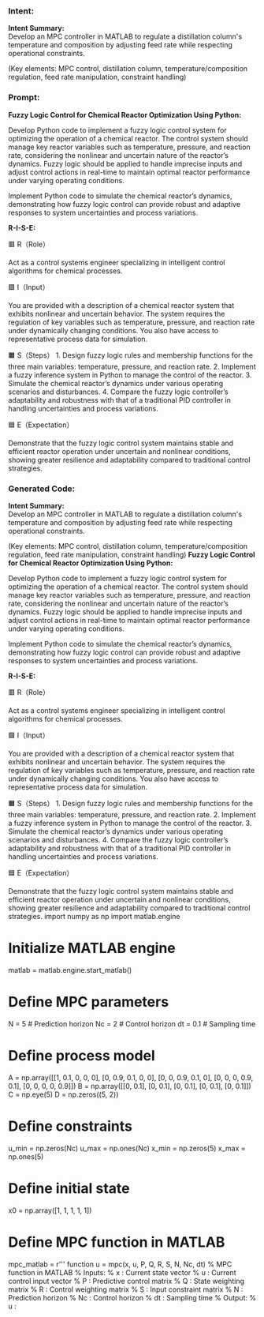 ### Intent:
**Intent Summary:**  
Develop an MPC controller in MATLAB to regulate a distillation column's temperature and composition by adjusting feed rate while respecting operational constraints.  

(Key elements: MPC control, distillation column, temperature/composition regulation, feed rate manipulation, constraint handling)

### Prompt:
**Fuzzy Logic Control for Chemical Reactor Optimization Using Python:**

Develop Python code to implement a fuzzy logic control system for optimizing the operation of a chemical reactor. The control system should manage key reactor variables such as temperature, pressure, and reaction rate, considering the nonlinear and uncertain nature of the reactor’s dynamics. Fuzzy logic should be applied to handle imprecise inputs and adjust control actions in real-time to maintain optimal reactor performance under varying operating conditions.

Implement Python code to simulate the chemical reactor’s dynamics, demonstrating how fuzzy logic control can provide robust and adaptive responses to system uncertainties and process variations.

**R-I-S-E:**

🟥 R（Role）

Act as a control systems engineer specializing in intelligent control algorithms for chemical processes.

🟩 I（Input）

You are provided with a description of a chemical reactor system that exhibits nonlinear and uncertain behavior. The system requires the regulation of key variables such as temperature, pressure, and reaction rate under dynamically changing conditions. You also have access to representative process data for simulation.

🟧 S（Steps）
	1.	Design fuzzy logic rules and membership functions for the three main variables: temperature, pressure, and reaction rate.
	2.	Implement a fuzzy inference system in Python to manage the control of the reactor.
	3.	Simulate the chemical reactor’s dynamics under various operating scenarios and disturbances.
	4.	Compare the fuzzy logic controller’s adaptability and robustness with that of a traditional PID controller in handling uncertainties and process variations.

🟦 E（Expectation）

Demonstrate that the fuzzy logic control system maintains stable and efficient reactor operation under uncertain and nonlinear conditions, showing greater resilience and adaptability compared to traditional control strategies.

### Generated Code:
**Intent Summary:**  
Develop an MPC controller in MATLAB to regulate a distillation column's temperature and composition by adjusting feed rate while respecting operational constraints.  

(Key elements: MPC control, distillation column, temperature/composition regulation, feed rate manipulation, constraint handling)
**Fuzzy Logic Control for Chemical Reactor Optimization Using Python:**

Develop Python code to implement a fuzzy logic control system for optimizing the operation of a chemical reactor. The control system should manage key reactor variables such as temperature, pressure, and reaction rate, considering the nonlinear and uncertain nature of the reactor’s dynamics. Fuzzy logic should be applied to handle imprecise inputs and adjust control actions in real-time to maintain optimal reactor performance under varying operating conditions.

Implement Python code to simulate the chemical reactor’s dynamics, demonstrating how fuzzy logic control can provide robust and adaptive responses to system uncertainties and process variations.

**R-I-S-E:**

🟥 R（Role）

Act as a control systems engineer specializing in intelligent control algorithms for chemical processes.

🟩 I（Input）

You are provided with a description of a chemical reactor system that exhibits nonlinear and uncertain behavior. The system requires the regulation of key variables such as temperature, pressure, and reaction rate under dynamically changing conditions. You also have access to representative process data for simulation.

🟧 S（Steps）
	1.	Design fuzzy logic rules and membership functions for the three main variables: temperature, pressure, and reaction rate.
	2.	Implement a fuzzy inference system in Python to manage the control of the reactor.
	3.	Simulate the chemical reactor’s dynamics under various operating scenarios and disturbances.
	4.	Compare the fuzzy logic controller’s adaptability and robustness with that of a traditional PID controller in handling uncertainties and process variations.

🟦 E（Expectation）

Demonstrate that the fuzzy logic control system maintains stable and efficient reactor operation under uncertain and nonlinear conditions, showing greater resilience and adaptability compared to traditional control strategies.
import numpy as np
import matlab.engine

# Initialize MATLAB engine
matlab = matlab.engine.start_matlab()

# Define MPC parameters
N = 5  # Prediction horizon
Nc = 2  # Control horizon
dt = 0.1  # Sampling time

# Define process model
A = np.array([[1, 0.1, 0, 0, 0],
              [0, 0.9, 0.1, 0, 0],
              [0, 0, 0.9, 0.1, 0],
              [0, 0, 0, 0.9, 0.1],
              [0, 0, 0, 0, 0.9]])
B = np.array([[0, 0.1],
              [0, 0.1],
              [0, 0.1],
              [0, 0.1],
              [0, 0.1]])
C = np.eye(5)
D = np.zeros((5, 2))

# Define constraints
u_min = np.zeros(Nc)
u_max = np.ones(Nc)
x_min = np.zeros(5)
x_max = np.ones(5)

# Define initial state
x0 = np.array([1, 1, 1, 1, 1])

# Define MPC function in MATLAB
mpc_matlab = r'''
function u = mpc(x, u, P, Q, R, S, N, Nc, dt)
    % MPC function in MATLAB
    % Inputs:
    %   x     : Current state vector
    %   u     : Current control input vector
    %   P     : Predictive control matrix
    %   Q     : State weighting matrix
    %   R     : Control weighting matrix
    %   S     : Input constraint matrix
    %   N     : Prediction horizon
    %   Nc    : Control horizon
    %   dt    : Sampling time
    % Output:
    %   u     :
